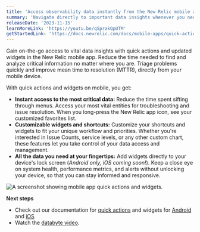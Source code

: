 ```yaml
---
title: 'Access observability data instantly from the New Relic mobile app'
summary: 'Navigate directly to important data insights whenever you need it, no matter where you are'
releaseDate: '2023-11-15'
learnMoreLink: 'https://youtu.be/qSprakQpUTM' 
getStartedLink: 'https://docs.newrelic.com/docs/mobile-apps/quick-actions/'
---
```


Gain on-the-go access to vital data insights with quick actions and updated widgets in the New Relic mobile app. Reduce the time needed to find and analyze critical information no matter where you are. Triage problems quickly and improve mean time to resolution (MTTR), directly from your mobile device.

With quick actions and widgets on mobile, you get:

* **Instant access to the most critical data:** Reduce the time spent sifting through menus. Access your most vital entities for troubleshooting and issue resolution. When you long-press the New Relic app icon, see your customized favorites list.
* **Customizable widgets and shortcuts:** Customize your shortcuts and widgets to fit your unique workflow and priorities. Whether you're interested in Issue Counts, service levels, or any other custom chart, these features let you take control of your data access and management.
* **All the data you need at your fingertips:** Add widgets directly to your device's lock screen (_Android only, iOS coming soon!_). Keep a close eye on system health, performance metrics, and alerts without unlocking your device, so that you can stay informed and responsive.

![A screenshot showing mobile app quick actions and widgets.](./images/mobile-quick-access.webp "A screenshot showing mobile app quick actions and widgets.")

**Next steps**

* Check out our documentation for [quick actions](https://docs.newrelic.com/docs/mobile-apps/quick-actions/) and widgets for [Android](https://docs.newrelic.com/docs/mobile-apps/android-widgets/) and [iOS](https://docs.newrelic.com/docs/mobile-apps/ios-widgets/)
* Watch the [databyte video](https://youtu.be/qSprakQpUTM).
